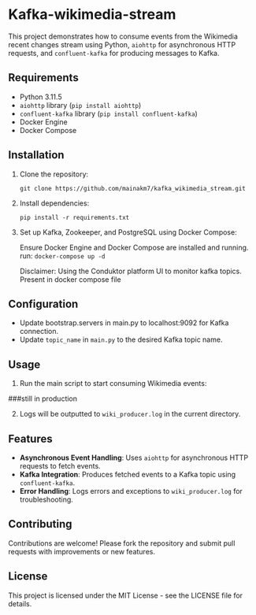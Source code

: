 # Kafka-wikimedia-stream

This project demonstrates how to consume events from the Wikimedia recent changes stream using Python, `aiohttp` for asynchronous HTTP requests, and `confluent-kafka` for producing messages to Kafka.

## Requirements

- Python 3.11.5
- `aiohttp` library (`pip install aiohttp`)
- `confluent-kafka` library (`pip install confluent-kafka`)
- Docker Engine
- Docker Compose

## Installation

1. Clone the repository:

    `git clone https://github.com/mainakm7/kafka_wikimedia_stream.git`


2. Install dependencies:

    `pip install -r requirements.txt`


3. Set up Kafka, Zookeeper, and PostgreSQL using Docker Compose:

    Ensure Docker Engine and Docker Compose are installed and running.
    run: `docker-compose up -d`

    Disclaimer: Using the Conduktor platform UI to monitor kafka topics. Present in docker compose file

## Configuration

- Update bootstrap.servers in main.py to localhost:9092 for Kafka connection.
- Update `topic_name` in `main.py` to the desired Kafka topic name.

## Usage

1. Run the main script to start consuming Wikimedia events:

###still in production


2. Logs will be outputted to `wiki_producer.log` in the current directory.

## Features

- **Asynchronous Event Handling**: Uses `aiohttp` for asynchronous HTTP requests to fetch events.
- **Kafka Integration**: Produces fetched events to a Kafka topic using `confluent-kafka`.
- **Error Handling**: Logs errors and exceptions to `wiki_producer.log` for troubleshooting.

## Contributing

Contributions are welcome! Please fork the repository and submit pull requests with improvements or new features.

## License

This project is licensed under the MIT License - see the LICENSE file for details.


